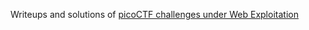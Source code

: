 Writeups and solutions of [picoCTF challenges under Web Exploitation](https://play.picoctf.org/practice?category=1&page=1&retired=0&solved=0)
